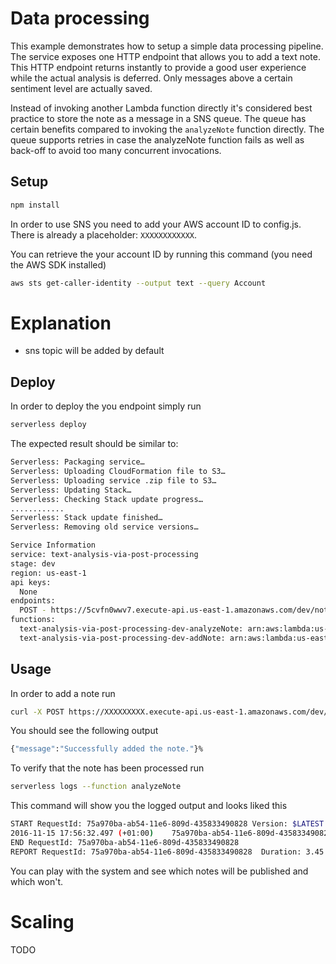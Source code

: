 # Data processing

This example demonstrates how to setup a simple data processing pipeline. The service exposes one HTTP endpoint that allows you to add a text note. This HTTP endpoint returns instantly to provide a good user experience while the actual analysis is deferred. Only messages above a certain sentiment level are actually saved.

Instead of invoking another Lambda function directly it's considered best practice to store the note as a message in a SNS queue. The queue has certain benefits compared to invoking the `analyzeNote` function directly. The queue supports retries in case the analyzeNote function fails as well as back-off to avoid too many concurrent invocations.

## Setup

```bash
npm install
```

In order to use SNS you need to add your AWS account ID to config.js. There is already a placeholder: `XXXXXXXXXXXX`.

You can retrieve the your account ID by running this command (you need the AWS SDK installed)

```bash
aws sts get-caller-identity --output text --query Account
```

# Explanation

- sns topic will be added by default

## Deploy

In order to deploy the you endpoint simply run

```bash
serverless deploy
```

The expected result should be similar to:

```bash
Serverless: Packaging service…
Serverless: Uploading CloudFormation file to S3…
Serverless: Uploading service .zip file to S3…
Serverless: Updating Stack…
Serverless: Checking Stack update progress…
............
Serverless: Stack update finished…
Serverless: Removing old service versions…

Service Information
service: text-analysis-via-post-processing
stage: dev
region: us-east-1
api keys:
  None
endpoints:
  POST - https://5cvfn0wwv7.execute-api.us-east-1.amazonaws.com/dev/notes
functions:
  text-analysis-via-post-processing-dev-analyzeNote: arn:aws:lambda:us-east-1:377024778620:function:text-analysis-via-post-processing-dev-analyzeNote
  text-analysis-via-post-processing-dev-addNote: arn:aws:lambda:us-east-1:377024778620:function:text-analysis-via-post-processing-dev-addNote
```

## Usage

In order to add a note run

```bash
curl -X POST https://XXXXXXXXX.execute-api.us-east-1.amazonaws.com/dev/notes --data '{ "note": "This is such a great Day" }'
```

You should see the following output

```bash
{"message":"Successfully added the note."}%
```

To verify that the note has been processed run

```bash
serverless logs --function analyzeNote
```

This command will show you the logged output and looks liked this

```bash
START RequestId: 75a970ba-ab54-11e6-809d-435833490828 Version: $LATEST
2016-11-15 17:56:32.497 (+01:00)	75a970ba-ab54-11e6-809d-435833490828	Positive note - will be published: This is such a great Day
END RequestId: 75a970ba-ab54-11e6-809d-435833490828
REPORT RequestId: 75a970ba-ab54-11e6-809d-435833490828	Duration: 3.45 ms	Billed Duration: 100 ms 	Memory Size: 1024 MB	Max Memory Used: 15 MB
```

You can play with the system and see which notes will be published and which won't.

# Scaling

TODO
